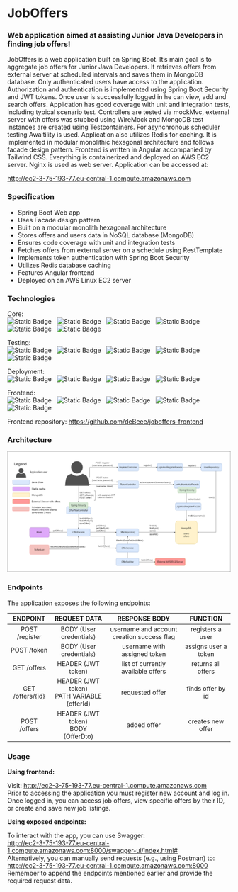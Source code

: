 
# JobOffers


### Web application aimed at assisting Junior Java Developers in finding job offers!

JobOffers is a web application built on Spring Boot.
It’s main goal is to aggregate job offers for Junior Java Developers.
It retrieves offers from external server at scheduled intervals and saves them in MongoDB database.
Only authenticated users have access to the application.
Authorization and authentication is implemented using Spring Boot Security and JWT tokens.
Once user is successfully logged in he can view, add and search offers.
Application has good coverage with unit and integration tests, including typical scenario test.
Controllers are tested via mockMvc, external server with offers was stubbed using WireMock and MongoDB test instances are created using Testcontainers.
For asynchronous scheduler testing Awaitility is used. Application also utilizes Redis for caching.
It is implemented in modular monolithic hexagonal architecture and follows facade design pattern.
Frontend is written in Angular accompanied by Tailwind CSS.
Everything is containerized and deployed on AWS EC2 server. Nginx is used as web server.
Application can be accessed at:

http://ec2-3-75-193-77.eu-central-1.compute.amazonaws.com


### Specification
- Spring Boot Web app
- Uses Facade design pattern
- Built on a modular monolith hexagonal architecture
- Stores offers and users data in NoSQL database (MongoDB)
- Ensures code coverage with unit and integration tests
- Fetches offers from external server on a schedule using RestTemplate
- Implements token authentication with Spring Boot Security
- Utilizes Redis database caching
- Features Angular frontend
- Deployed on an AWS Linux EC2 server


### Technologies

Core: <br>
![Static Badge](https://img.shields.io/badge/17-Java-orange?style=for-the-badge) &nbsp;
![Static Badge](https://img.shields.io/badge/apache_maven-C71A36?style=for-the-badge&logo=apachemaven&logoColor=white) &nbsp;
![Static Badge](https://img.shields.io/badge/Spring_Boot-F2F4F9?style=for-the-badge&logo=spring) &nbsp;
![Static Badge](https://img.shields.io/badge/MongoDB-4EA94B?style=for-the-badge&logo=mongodb&logoColor=white) &nbsp;
![Static Badge](https://img.shields.io/badge/redis-%23DD0031.svg?&style=for-the-badge&logo=redis&logoColor=white) &nbsp;
![Static Badge](https://img.shields.io/badge/Docker-2CA5E0?style=for-the-badge&logo=docker&logoColor=white) &nbsp;

[//]: # (![Static Badge]&#40;https://img.shields.io/badge/json%20web%20tokens-323330?style=for-the-badge&logo=json-web-tokens&logoColor=pink&#41; &nbsp;)

Testing:<br>
![Static Badge](https://img.shields.io/badge/Junit5-25A162?style=for-the-badge&logo=junit5&logoColor=white) &nbsp;
![Static Badge](https://img.shields.io/badge/assertj-darkblue?style=for-the-badge) &nbsp;
![Static Badge](https://img.shields.io/badge/Mockito-78A641?style=for-the-badge) &nbsp;
![Static Badge](https://img.shields.io/badge/Testcontainers-9B489A?style=for-the-badge) &nbsp;
![Static Badge](https://img.shields.io/badge/awaitility-green?style=for-the-badge)
    
Deployment:<br>
![Static Badge](https://img.shields.io/badge/Amazon_AWS-232F3E?style=for-the-badge&logo=amazon-aws&logoColor=white) &nbsp;
![Static Badge](https://img.shields.io/badge/amazon%20ec2-rgb(236%2C%20217%2C%20198)?style=for-the-badge&logo=amazonec2) &nbsp;
![Static Badge](https://img.shields.io/badge/amazon%20ecr-rgb(255%2C%2077%2C%2077)?style=for-the-badge) &nbsp;
![Static Badge](https://img.shields.io/badge/nginx-rgb(0%2C%20179%2C%200)?style=for-the-badge&logo=nginx) &nbsp;


Frontend:<br>
![Static Badge](https://img.shields.io/badge/HTML5-E34F26?style=for-the-badge&logo=html5&logoColor=white) &nbsp;
![Static Badge](https://img.shields.io/badge/CSS3-1572B6?style=for-the-badge&logo=css3&logoColor=white) &nbsp;
![Static Badge](https://img.shields.io/badge/Angular-DD0031?style=for-the-badge&logo=angular&logoColor=white) &nbsp;
![Static Badge](https://img.shields.io/badge/Tailwind_CSS-38B2AC?style=for-the-badge&logo=tailwind-css&logoColor=white) &nbsp;
![Static Badge](https://img.shields.io/badge/TypeScript-007ACC?style=for-the-badge&logo=typescript&logoColor=white) &nbsp;

Frontend repository: https://github.com/deBeee/joboffers-frontend

### Architecture
![Architecture diagram](/architecture/detailed_JobOffers_architecture_diagram.png)


### Endpoints
The application exposes the following endpoints:

|     ENDPOINT     |                  REQUEST DATA                  |               RESPONSE BODY                |       FUNCTION       |
|:----------------:|:----------------------------------------------:|:------------------------------------------:|:--------------------:|
|  POST /register  |            BODY (User credentials)             | username and account creation success flag |   registers a user   |
|  POST   /token   |            BODY (User credentials)             |        username with assigned token        | assigns user a token |
|  GET   /offers   |               HEADER (JWT token)               |     list of currently available offers     |  returns all offers  |
| GET /offers/{id} | HEADER (JWT token)<br/>PATH VARIABLE (offerId) |              requested offer               |  finds offer by id   |
|  POST   /offers  |    HEADER (JWT token)<br/> BODY (OfferDto)     |                added offer                 |  creates new offer   |

### Usage
**Using frontend:**

Visit: http://ec2-3-75-193-77.eu-central-1.compute.amazonaws.com  
Prior to accessing the application you must register new account and log in.
Once logged in, you can access job offers, view specific offers by their ID, or create and save new job listings.

**Using exposed endpoints:**

To interact with the app, you can use Swagger:  
http://ec2-3-75-193-77.eu-central-1.compute.amazonaws.com:8000/swagger-ui/index.html#  
Alternatively, you can manually send requests (e.g., using Postman) to:  
http://ec2-3-75-193-77.eu-central-1.compute.amazonaws.com:8000      
Remember to append the endpoints mentioned earlier and provide the required request data.





